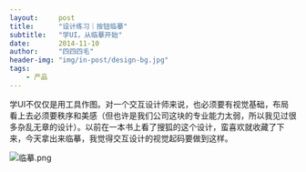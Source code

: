 ```yaml
---
layout:     post
title:      "设计练习｜按钮临摹"
subtitle:   "学UI，从临摹开始"
date:       2014-11-10
author:     "四四四毛"
header-img: "img/in-post/design-bg.jpg"
tags:
    - 产品
---
```



学UI不仅仅是用工具作图。对一个交互设计师来说，也必须要有视觉基础，布局看上去必须要秩序和美感（但也许是我们公司这块的专业能力太弱，所以我见过很多杂乱无章的设计）。以前在一本书上看了搜狐的这个设计，蛮喜欢就收藏了下来，今天拿出来临摹，我觉得交互设计的视觉起码要做到这样。

![临摹.png](http://upload-images.jianshu.io/upload_images/163391-769643b24510cf35.png)